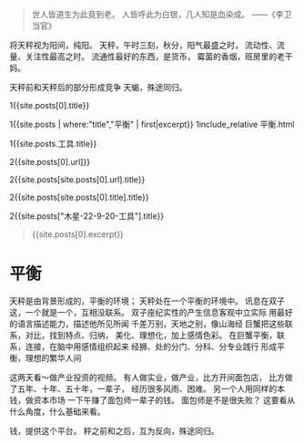 >世人皆道生为此竟到老。
人皆呼此为白银，几人知是血染成。
——《李卫当官》

将天秤视为阳间，纯阳。
天秤，午时三刻，秋分，阳气最盛之时，
流动性、流量、关注性最高之时。
流通性最好的东西，是货币，
霉菌的香烟，班房里的老干妈。

天秤前和天秤后的部分形成竞争
天蝎，殊途同归。

1{{site.posts[0].title}}

1{{site.posts | where:"title","平衡" | first|excerpt}}
1include_relative 平衡.html

1{{site.posts.工具.title}}

2{{site.posts[0].url]}}

2{{site.posts[site.posts[0].url].title}}

2{{site.posts[site.posts[0].title].title}}

2{{site.posts["木星-22-9-20-工具"].title}}

>{{site.posts[0].excerpt}}

# 平衡
天秤是由背景形成的，平衡的环境；
天秤处在一个平衡的环境中。
讯息在双子这，一个就是一个，互相没联系。
双子座纪实性的产生信息客观中立实际
用最好的语言描述能力，描述他所见所闻
千差万别，天地之别，像山海经
巨蟹把这些联系，对比，找到特点、归纳，
美化、理想化，加上感情色彩。
在巨蟹平衡，联系，连接，在脑中用感情组织起来
经狮、处的分门、分科、分专业践行
形成平衡，理想的繁华人间

这两天看～做产业投资的视频。
有人做实业，做产业，比方开间面包店，
比方做了五年、十年、五十年，一辈子，
经历很多风雨、困难。
另一个人用同样的本钱，做资本市场
一下午赚了面包师一辈子的钱。
面包师是不是很失败？
这要看从什么角度，什么基础来看。

钱，提供这个平台。
秤之前和之后，互为反向，殊途同归。